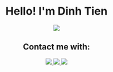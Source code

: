 <h1 align="center"> Hello! I'm Dinh Tien </h1>

<div id="avatar" align="center">
    <img src="https://i.pinimg.com/564x/31/e0/8b/31e08b4af143decd82a7c8d96dfdadb2.jpg" />
</div>

<div id="infomation" align = "center">
  <h2> Contact me with: </h2>
  <!-FACEBOOK->
  <a href="https://www.facebook.com/tientran1512/">
    <img src="https://img.icons8.com/nolan/64/facebook-new.png"/>
  </a>
  <!-INSTAGRAM->
  <a href="">
    <img src="https://img.icons8.com/nolan/64/instagram-new.png"/>
  </a>
  <!-TIKTOK->
  <a href="">
    <img src="https://img.icons8.com/nolan/64/tiktok.png"/>
  </a>
</div>

